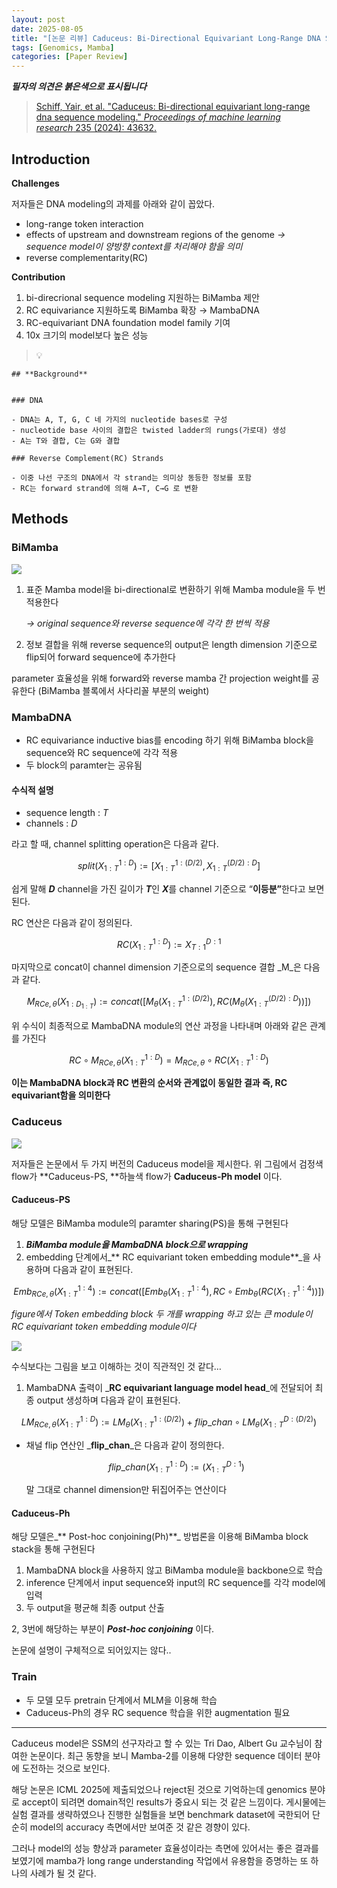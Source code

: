 ```yaml
---
layout: post
date: 2025-08-05
title: "[논문 리뷰] Caduceus: Bi-Directional Equivariant Long-Range DNA Sequence Modeling"
tags: [Genomics, Mamba]
categories: [Paper Review]
---
```


<span class="notion-red">_**필자의 의견은 붉은색으로 표시됩니다**_</span>


> [Schiff, Yair, et al. "Caduceus: Bi-directional equivariant long-range dna sequence modeling." ](https://pmc.ncbi.nlm.nih.gov/articles/PMC12189541/)[_Proceedings of machine learning research_](https://pmc.ncbi.nlm.nih.gov/articles/PMC12189541/)[ 235 (2024): 43632.](https://pmc.ncbi.nlm.nih.gov/articles/PMC12189541/)



## Introduction


**Challenges**


저자들은 DNA modeling의 과제를 아래와 같이 꼽았다.

- long-range token interaction
- effects of upstream and downstream regions of the genome 
_→ sequence model이 양방향 context를 처리해야 함을 의미_
- reverse complementarity(RC)

**Contribution**

1. bi-direcrional sequence modeling 지원하는 BiMamba 제안
1. RC equivariance 지원하도록 BiMamba 확장 → MambaDNA
1. RC-equivariant DNA foundation model family 기여
1. 10x 크기의 model보다 높은 성능

> 💡 


	## **Background**


	### DNA

	- DNA는 A, T, G, C 네 가지의 nucleotide bases로 구성
	- nucleotide base 사이의 결합은 twisted ladder의 rungs(가로대) 생성
	- A는 T와 결합, C는 G와 결합

	### Reverse Complement(RC) Strands

	- 이중 나선 구조의 DNA에서 각 strand는 의미상 동등한 정보를 포함
	- RC는 forward strand에 의해 A→T, C→G 로 변환


## Methods



### BiMamba


![](https://prod-files-secure.s3.us-west-2.amazonaws.com/542b861c-36a8-4051-84e5-8804b6728dba/2c247d59-7815-4980-99f0-8f0d21f445a7/image.png?X-Amz-Algorithm=AWS4-HMAC-SHA256&X-Amz-Content-Sha256=UNSIGNED-PAYLOAD&X-Amz-Credential=ASIAZI2LB466SRHK7U3W%2F20250809%2Fus-west-2%2Fs3%2Faws4_request&X-Amz-Date=20250809T160919Z&X-Amz-Expires=3600&X-Amz-Security-Token=IQoJb3JpZ2luX2VjEIP%2F%2F%2F%2F%2F%2F%2F%2F%2F%2FwEaCXVzLXdlc3QtMiJGMEQCIFvh0IhBi9TihoDFn819Og7ljeUZXaVTxHLXC4q7xMYyAiBXeCbCct4mMtDCSUwS1G4tZczo1ZkiCx%2BdXABvmL4acyqIBAi8%2F%2F%2F%2F%2F%2F%2F%2F%2F%2F8BEAAaDDYzNzQyMzE4MzgwNSIMPB4VCb7JMb4%2Fwe51KtwDmWO8zSz%2BwXt6dWLw7IhNQzudUboWhjERSKgiD0HwqOujtibotd1xN7%2BHHVkNKETSijxUZFsEddMJtEqTWo4JeJIX6K7Jw6xZtt4o2kJeV%2FlA%2BZDKPnCbnvd58hcHDidTbiop%2BV0jKo90KssJeYfQx1PBx5fkg9sKUcA3JAzxXywh5uq2XnamgleGNhfGu8agqyR9nB03nrYRt5ohlWizbrtAsHejkmnKd1qlZOSfavhv9jyyGF8HdE0ZcXU%2FTuG50GNE1%2BkhSuiS1AVzvrrQFHciaJ0Edn%2FJ%2FZuQ9HSTz0lVMvNRww9IvgyJEZ5kMO5EpeQQz%2Fy5VVD8HqftT%2Bz74tX9dS6pNirqAkzkpm691Yop%2FVoIKdbXlJTIHeE0TYAJWeZCgZ7ErgdcgUggg%2BsNO0ujjiD%2FnI287KGbx9zwL%2FbavpzTo2Kl2mX%2FdMI%2Fjl5qkpxRR4bcoBgvSetVBGvMNFQm%2FtZljfpp%2F1tnLJa4P39JB8A6NUuXGOvl8Nn4wwCVvnfGtxSZ9GS07av0XipJYANh65omIVcl13tSRvNhXkK8kJ7eb7B22dsPZllpQIUGItjEISG%2FhwVQA6td%2FET2yPQUZQmD76i7zqVWm4qsm1%2ByIQu%2BFA9%2Fp1Y5ytgw5s%2FcxAY6pgFU0%2FJeNm22yceY216VGTmGDOKDmte06Gl0BEQWUd311RkhgnrO%2Fc2JSdrsH5W382AP3%2FpyajhJIsZdru255ZEqhmLfwKnfrsp2kXDmT73hHUNHjcbCLD%2FrFnmqJkPM%2FBEzxxkI85gxTyekKND3wmOm5MbRxIL0rVa6898E5znF%2B97hCFqjUAxVVTMqqXPJJ8yqVPRsoeZLbONclf3XXdjkB5sn%2BfI1&X-Amz-Signature=b0273dadfbddd208145fc3c1c02f833f5492b2cae00d87ed36c5707eb9133204&X-Amz-SignedHeaders=host&x-amz-checksum-mode=ENABLED&x-id=GetObject)

1. 표준 Mamba model을 bi-directional로 변환하기 위해 Mamba module을 두 번 적용한다

	_→ original sequence와 reverse sequence에 각각 한 번씩 적용_

1. 정보 결합을 위해 reverse sequence의 output은 length dimension 기준으로 flip되어 forward sequence에 추가한다

parameter 효율성을 위해 forward와 reverse mamba 간 projection weight를 공유한다 (BiMamba 블록에서 사다리꼴 부분의 weight)



### MambaDNA

- RC equivariance inductive bias를 encoding 하기 위해 BiMamba block을 sequence와 RC sequence에 각각 적용
- 두 block의 paramter는 공유됨


#### 수식적 설명

- sequence length : _T_
- channels : _D_

라고 할 때,  channel splitting operation은 다음과 같다.


$$
split(X^{1:D}_{1:T}):=[X^{1:(D/2)}_{1:T},X^{(D/2):D}_{1:T}]
$$


<span class="notion-red">쉽게 말해 </span><span class="notion-red">_**D**_</span><span class="notion-red"> channel을 가진 길이가 </span><span class="notion-red">_**T**_</span><span class="notion-red">인 </span><span class="notion-red">_**X**_</span><span class="notion-red">를 channel 기준으로 “</span><span class="notion-red">**이등분”**</span><span class="notion-red">한다고 보면 된다.</span>


RC 연산은 다음과 같이 정의된다.


$$
RC(X^{1:D}_{1:T}):=X^{D:1}_{T:1}
$$


마지막으로 concat이 channel dimension 기준으로의 sequence 결합 _M_은 다음과 같다.


$$
M_{RCe,\theta}(X_{1:D_{1:T}}):=concat([M_{\theta}(X^{1:(D/2)}_{1:T}),RC(M_{\theta}(X^{(D/2):D}_{1:T}))])
$$


위 수식이 최종적으로 MambaDNA module의 연산 과정을 나타내며 아래와 같은 관계를 가진다


$$
RC\circ M_{RCe,\theta}(X^{1:D}_{1:T}) = M_{RCe,\theta} \circ RC(X^{1:D}_{1:T})
$$


**이는 MambaDNA block과 RC 변환의 순서와 관계없이 동일한 결과 즉, RC equivariant함을 의미한다**



### Caduceus


![](https://prod-files-secure.s3.us-west-2.amazonaws.com/542b861c-36a8-4051-84e5-8804b6728dba/f94a60d7-8145-473b-aef9-7c68d3ec604a/image.png?X-Amz-Algorithm=AWS4-HMAC-SHA256&X-Amz-Content-Sha256=UNSIGNED-PAYLOAD&X-Amz-Credential=ASIAZI2LB466SRHK7U3W%2F20250809%2Fus-west-2%2Fs3%2Faws4_request&X-Amz-Date=20250809T160919Z&X-Amz-Expires=3600&X-Amz-Security-Token=IQoJb3JpZ2luX2VjEIP%2F%2F%2F%2F%2F%2F%2F%2F%2F%2FwEaCXVzLXdlc3QtMiJGMEQCIFvh0IhBi9TihoDFn819Og7ljeUZXaVTxHLXC4q7xMYyAiBXeCbCct4mMtDCSUwS1G4tZczo1ZkiCx%2BdXABvmL4acyqIBAi8%2F%2F%2F%2F%2F%2F%2F%2F%2F%2F8BEAAaDDYzNzQyMzE4MzgwNSIMPB4VCb7JMb4%2Fwe51KtwDmWO8zSz%2BwXt6dWLw7IhNQzudUboWhjERSKgiD0HwqOujtibotd1xN7%2BHHVkNKETSijxUZFsEddMJtEqTWo4JeJIX6K7Jw6xZtt4o2kJeV%2FlA%2BZDKPnCbnvd58hcHDidTbiop%2BV0jKo90KssJeYfQx1PBx5fkg9sKUcA3JAzxXywh5uq2XnamgleGNhfGu8agqyR9nB03nrYRt5ohlWizbrtAsHejkmnKd1qlZOSfavhv9jyyGF8HdE0ZcXU%2FTuG50GNE1%2BkhSuiS1AVzvrrQFHciaJ0Edn%2FJ%2FZuQ9HSTz0lVMvNRww9IvgyJEZ5kMO5EpeQQz%2Fy5VVD8HqftT%2Bz74tX9dS6pNirqAkzkpm691Yop%2FVoIKdbXlJTIHeE0TYAJWeZCgZ7ErgdcgUggg%2BsNO0ujjiD%2FnI287KGbx9zwL%2FbavpzTo2Kl2mX%2FdMI%2Fjl5qkpxRR4bcoBgvSetVBGvMNFQm%2FtZljfpp%2F1tnLJa4P39JB8A6NUuXGOvl8Nn4wwCVvnfGtxSZ9GS07av0XipJYANh65omIVcl13tSRvNhXkK8kJ7eb7B22dsPZllpQIUGItjEISG%2FhwVQA6td%2FET2yPQUZQmD76i7zqVWm4qsm1%2ByIQu%2BFA9%2Fp1Y5ytgw5s%2FcxAY6pgFU0%2FJeNm22yceY216VGTmGDOKDmte06Gl0BEQWUd311RkhgnrO%2Fc2JSdrsH5W382AP3%2FpyajhJIsZdru255ZEqhmLfwKnfrsp2kXDmT73hHUNHjcbCLD%2FrFnmqJkPM%2FBEzxxkI85gxTyekKND3wmOm5MbRxIL0rVa6898E5znF%2B97hCFqjUAxVVTMqqXPJJ8yqVPRsoeZLbONclf3XXdjkB5sn%2BfI1&X-Amz-Signature=cc0f81ab5a66f85208881c7ba73063a2e2ee5c9ef438922c4e86690806d1906f&X-Amz-SignedHeaders=host&x-amz-checksum-mode=ENABLED&x-id=GetObject)


저자들은 논문에서 두 가지 버전의 Caduceus model을 제시한다. 위 그림에서 검정색 flow가 **Caduceus-PS, **하늘색 flow가 **Caduceus-Ph model** 이다.



#### Caduceus-PS


해당 모델은 BiMamba module의 paramter sharing(PS)을 통해 구현된다

1. _**BiMamba module을 MambaDNA block으로 wrapping**_
1. embedding 단계에서_** RC equivariant token embedding module**_을 사용하며 다음과 같이 표현된다.

$$
Emb_{RCe,\theta}(X^{1:4}_{1:T}):=concat([Emb_{\theta}(X^{1:4}_{1:T}),RC \circ Emb_{\theta}(RC(X^{1:4}_{1:T}))])
$$


_figure에서 Token embedding block 두 개를 wrapping 하고 있는 큰 module이 RC equivariant token embedding module이다_


![](https://prod-files-secure.s3.us-west-2.amazonaws.com/542b861c-36a8-4051-84e5-8804b6728dba/b175e4da-71eb-4e91-8c23-a06dabe673c9/image.png?X-Amz-Algorithm=AWS4-HMAC-SHA256&X-Amz-Content-Sha256=UNSIGNED-PAYLOAD&X-Amz-Credential=ASIAZI2LB466SRHK7U3W%2F20250809%2Fus-west-2%2Fs3%2Faws4_request&X-Amz-Date=20250809T160920Z&X-Amz-Expires=3600&X-Amz-Security-Token=IQoJb3JpZ2luX2VjEIP%2F%2F%2F%2F%2F%2F%2F%2F%2F%2FwEaCXVzLXdlc3QtMiJGMEQCIFvh0IhBi9TihoDFn819Og7ljeUZXaVTxHLXC4q7xMYyAiBXeCbCct4mMtDCSUwS1G4tZczo1ZkiCx%2BdXABvmL4acyqIBAi8%2F%2F%2F%2F%2F%2F%2F%2F%2F%2F8BEAAaDDYzNzQyMzE4MzgwNSIMPB4VCb7JMb4%2Fwe51KtwDmWO8zSz%2BwXt6dWLw7IhNQzudUboWhjERSKgiD0HwqOujtibotd1xN7%2BHHVkNKETSijxUZFsEddMJtEqTWo4JeJIX6K7Jw6xZtt4o2kJeV%2FlA%2BZDKPnCbnvd58hcHDidTbiop%2BV0jKo90KssJeYfQx1PBx5fkg9sKUcA3JAzxXywh5uq2XnamgleGNhfGu8agqyR9nB03nrYRt5ohlWizbrtAsHejkmnKd1qlZOSfavhv9jyyGF8HdE0ZcXU%2FTuG50GNE1%2BkhSuiS1AVzvrrQFHciaJ0Edn%2FJ%2FZuQ9HSTz0lVMvNRww9IvgyJEZ5kMO5EpeQQz%2Fy5VVD8HqftT%2Bz74tX9dS6pNirqAkzkpm691Yop%2FVoIKdbXlJTIHeE0TYAJWeZCgZ7ErgdcgUggg%2BsNO0ujjiD%2FnI287KGbx9zwL%2FbavpzTo2Kl2mX%2FdMI%2Fjl5qkpxRR4bcoBgvSetVBGvMNFQm%2FtZljfpp%2F1tnLJa4P39JB8A6NUuXGOvl8Nn4wwCVvnfGtxSZ9GS07av0XipJYANh65omIVcl13tSRvNhXkK8kJ7eb7B22dsPZllpQIUGItjEISG%2FhwVQA6td%2FET2yPQUZQmD76i7zqVWm4qsm1%2ByIQu%2BFA9%2Fp1Y5ytgw5s%2FcxAY6pgFU0%2FJeNm22yceY216VGTmGDOKDmte06Gl0BEQWUd311RkhgnrO%2Fc2JSdrsH5W382AP3%2FpyajhJIsZdru255ZEqhmLfwKnfrsp2kXDmT73hHUNHjcbCLD%2FrFnmqJkPM%2FBEzxxkI85gxTyekKND3wmOm5MbRxIL0rVa6898E5znF%2B97hCFqjUAxVVTMqqXPJJ8yqVPRsoeZLbONclf3XXdjkB5sn%2BfI1&X-Amz-Signature=d9e20b6260d0f28749ac1ede115e0cbd4b006f0766feed08ad668d0919597524&X-Amz-SignedHeaders=host&x-amz-checksum-mode=ENABLED&x-id=GetObject)


<span class="notion-red">수식보다는 그림을 보고 이해하는 것이 직관적인 것 같다…</span>

1. MambaDNA 출력이 _**RC equivariant language model head**_에 전달되어 최종 output 생성하며 다음과 같이 표현된다.

$$
LM_{RCe,\theta}(X^{1:D}_{1:T}):= LM_{\theta}(X^{1:(D/2)}_{1:T})+flip\_chan\circ LM_{\theta}(X^{D:(D/2)}_{1:T})
$$

- 채널 flip 연산인 _**flip\_chan**_은 다음과 같이 정의한다.

	$$
	flip\_chan(X^{1:D}_{1:T}):=(X^{D:1}_{1:T})
	$$


	말 그대로 channel dimension만 뒤집어주는 연산이다



#### Caduceus-Ph


해당 모델은_** Post-hoc conjoining(Ph)**_ 방법론을 이용해 BiMamba block stack을 통해 구현된다

1. MambaDNA block을 사용하지 않고 BiMamba module을 backbone으로 학습
1. inference 단계에서 input sequence와 input의 RC sequence를 각각 model에 입력
1. 두 output을 평균해 최종 output 산출

2, 3번에 해당하는 부분이 _**Post-hoc conjoining**_ 이다.


<span class="notion-red">논문에 설명이 구체적으로 되어있지는 않다..</span>



### Train

- 두 모델 모두 pretrain 단계에서 MLM을 이용해 학습
- Caduceus-Ph의 경우 RC sequence 학습을 위한 augmentation 필요

---


<span class="notion-red">Caduceus model은 SSM의 선구자라고 할 수 있는 Tri Dao, Albert Gu 교수님이 참여한 논문이다. 최근 동향을 보니 Mamba-2를 이용해 다양한 sequence 데이터 분야에 도전하는 것으로 보인다.</span>


<span class="notion-red">해당 논문은 ICML 2025에 제출되었으나 reject된 것으로 기억하는데 genomics 분야로 accept이 되려면 domain적인 results가 중요시 되는 것 같은 느낌이다. 게시물에는 실험 결과를 생략하였으나 진행한 실험들을 보면 benchmark dataset에 국한되어 단순히 model의 accuracy 측면에서만 보여준 것 같은 경향이 있다.</span>


<span class="notion-red">그러나 model의 성능 향상과 parameter 효율성이라는 측면에 있어서는 좋은 결과를 보였기에 mamba가 long range understanding 작업에서 유용함을 증명하는 또 하나의 사례가 될 것 같다.</span>

